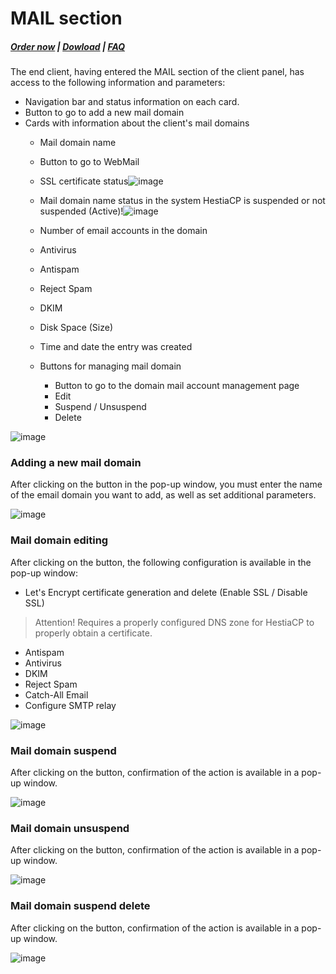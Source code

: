 # MAIL section

#####  [Order now](https://puqcloud.com/index.php?rp=/store/whmcs-module-hestiacp) | [Dowload](https://download.puqcloud.com/WHMCS/servers/PUQ_WHMCS-HestiaCP/) | [FAQ](https://faq.puqcloud.com/)

The end client, having entered the MAIL section of the client panel, has access to the following information and parameters:

- Navigation bar and status information on each card.
- Button to go to add a new mail domain
- Cards with information about the client's mail domains 
    - Mail domain name
    - Button to go to WebMail
    - SSL certificate status![image](https://user-images.githubusercontent.com/81689153/234535932-996f8c7f-7b80-4540-84f7-c3fd4380889a.png)
    - Mail domain name status in the system HestiaCP is suspended or not suspended (Active)!![image](https://user-images.githubusercontent.com/81689153/223438956-940c975c-fc90-48b2-aca0-65cfb4be4023.png)
    - Number of email accounts in the domain
    - Antivirus
    - Antispam
    - Reject Spam
    - DKIM
    - Disk Space (Size)
    - Time and date the entry was created
    - Buttons for managing mail domain  
        
        - Button to go to the domain mail account management page
        - Edit
        - Suspend / Unsuspend
        - Delete

![image](https://github.com/PUQ-sp-z-o-o/WHMCS-Module-HestiaCP/assets/81689153/e1cc9826-cf12-4e66-802a-d32390b4fff4)

### Adding a new mail domain

After clicking on the button in the pop-up window, you must enter the name of the email domain you want to add, as well as set additional parameters.

![image](https://github.com/PUQ-sp-z-o-o/WHMCS-Module-HestiaCP/assets/81689153/5de1a96f-fcf5-4ae5-9814-ae5478fc7953)

### Mail domain editing

After clicking on the button, the following configuration is available in the pop-up window:

- Let's Encrypt certificate generation and delete (Enable SSL / Disable SSL)  
>Attention! Requires a properly configured DNS zone for HestiaCP to properly obtain a certificate.
- Antispam
- Antivirus
- DKIM
- Reject Spam
- Catch-All Email
- Configure SMTP relay

![image](https://github.com/PUQ-sp-z-o-o/WHMCS-Module-HestiaCP/assets/81689153/5547d502-f776-48bf-82ac-d00414a36138)

### Mail domain suspend

After clicking on the button, confirmation of the action is available in a pop-up window.

![image](https://github.com/PUQ-sp-z-o-o/WHMCS-Module-HestiaCP/assets/81689153/6d996962-541a-42b1-8cdd-f9a888312745)

### Mail domain unsuspend 

After clicking on the button, confirmation of the action is available in a pop-up window.

![image](https://github.com/PUQ-sp-z-o-o/WHMCS-Module-HestiaCP/assets/81689153/15e953f6-9d9d-459c-bd70-c209d34d4038)

### Mail domain suspend delete

After clicking on the button, confirmation of the action is available in a pop-up window.

![image](https://github.com/PUQ-sp-z-o-o/WHMCS-Module-HestiaCP/assets/81689153/672fbe09-fc34-4163-aa99-d970d8154e73)
